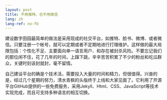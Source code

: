 ```yaml
---
layout: post
title: 不用推特、也不用微信
lang: zh
lang-ref: no-fb
---
```


建设数字田园最简单的做法是采用现成的社交平台，如推特、脸书、微博、或者微信。只要注册一个帐号，就可以定期或者不定期地进行打理维护。这样做的最大局限包括：个性化不足、主要面向单一语言用户、和存在被封杀风险。不要忘记我们的那位闲不住，花了几年的时间，上蹿下跳，辛辛苦苦积累了不少的粉丝和吃瓜群众，关键时刻该封就封，毫不留情。

自己建设平台的确是个技术活，需要投入大量的时间和精力，但很值得。兴奋的是，经过几个星期的努力，清水青枫的头版终于上线和大家见面了。它利用了开源平台GitHub提供的一些免费服务，采用Jekyll、Html、CSS、JavaScript等技术实现完成，而且可支持多种语言的相互切换。